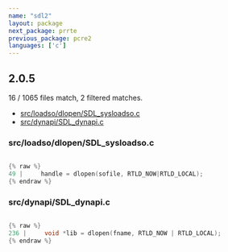 ```yaml
---
name: "sdl2"
layout: package
next_package: prrte
previous_package: pcre2
languages: ['c']
---
```

## 2.0.5
16 / 1065 files match, 2 filtered matches.

 - [src/loadso/dlopen/SDL_sysloadso.c](#srcloadsodlopensdl_sysloadsoc)
 - [src/dynapi/SDL_dynapi.c](#srcdynapisdl_dynapic)

### src/loadso/dlopen/SDL_sysloadso.c

```c

{% raw %}
49 |     handle = dlopen(sofile, RTLD_NOW|RTLD_LOCAL);
{% endraw %}

```
### src/dynapi/SDL_dynapi.c

```c

{% raw %}
236 |     void *lib = dlopen(fname, RTLD_NOW | RTLD_LOCAL);
{% endraw %}

```